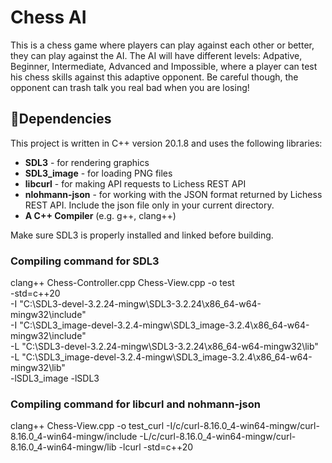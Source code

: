 # Chess AI

This is a chess game where players can play against each other or better, they can play against the AI. The AI will have different levels: Adpative, Beginner, Intermediate, Advanced and Impossible, where a player can test his chess skills against this adaptive opponent. Be careful though, the opponent can trash talk you real bad when you are losing!

## 🧩Dependencies 

This project is written in C++ version 20.1.8 and uses the following libraries:

- **SDL3** - for rendering graphics
- **SDL3_image** - for loading PNG files
- **libcurl** - for making API requests to Lichess REST API
- **nlohmann-json** - for working with the JSON format returned by Lichess REST API.
                      Include the json file only in your current directory.
- **A C++ Compiler** (e.g. g++, clang++)

Make sure SDL3 is properly installed and linked before building.

### Compiling command for SDL3
clang++ Chess-Controller.cpp Chess-View.cpp -o test \
    -std=c++20 \
    -I "C:\SDL3-devel-3.2.24-mingw\SDL3-3.2.24\x86_64-w64-mingw32\include" \
    -I "C:\SDL3_image-devel-3.2.4-mingw\SDL3_image-3.2.4\x86_64-w64-mingw32\include" \
    -L "C:\SDL3-devel-3.2.24-mingw\SDL3-3.2.24\x86_64-w64-mingw32\lib" \
    -L "C:\SDL3_image-devel-3.2.4-mingw\SDL3_image-3.2.4\x86_64-w64-mingw32\lib" \
    -lSDL3_image -lSDL3


### Compiling command for libcurl and nohmann-json
clang++ Chess-View.cpp -o test_curl   -I/c/curl-8.16.0_4-win64-mingw/curl-8.16.0_4-win64-mingw/include   -L/c/curl-8.16.0_4-win64-mingw/curl-8.16.0_4-win64-mingw/lib   -lcurl -std=c++20

